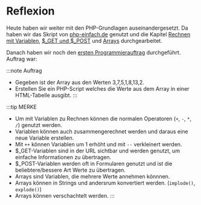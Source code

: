 # Reflexion

Heute haben wir weiter mit den PHP-Grundlagen auseinandergesetzt. Da haben wir das Skript von [php-einfach.de](https://www.php-einfach.de/) genutzt und die Kapitel [Rechnen mit Variablen](./auftrag.md#11-rechnen-mit-variablen), [$_GET und $_POST](./auftrag.md#12-_get-und-_post) und [Arrays](./auftrag.md#13-arrays) durchgearbeitet.

Danach haben wir noch den [ersten Programmierauftrag](./auftrag.md#2-programmierauftrag-i) durchgeführt. Auftrag war:

:::note Auftrag
- Gegeben ist der Array aus den Werten 3,7,5,1,8,13,2.
- Erstellen Sie ein PHP-Script welches die Werte aus dem Array in einer HTML-Tabelle ausgibt.
:::

:::tip MERKE
- Um mit Variablen zu Rechnen können die normalen Operatoren (`+`, `-`, `*`, `/`) genutzt werden.
- Variablen können auch zusammengerechnet werden und daraus eine neue Variable erstellen.
- Mit `++` können Variablen um 1 erhöht und mit `--` verkleinert werden.
- $_GET-Variablen sind in der URL sichtbar und werden genutzt, um einfache Informationen zu übertragen.
- $_POST-Variablen werden oft in Formularen genutzt und ist die beliebtere/bessere Art Werte zu übertragen.
- Arrays sind Variablen, die mehrere Werte annehmen könnnen.
- Arrays können in Strings und andersrum konvertiert werden. (`implode()`, `explode()`)
- Arrays können verschachtelt werden.
:::